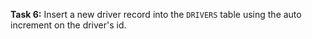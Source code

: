 **Task 6:** Insert a new driver record into the `DRIVERS` table using the auto increment on the driver's id.
